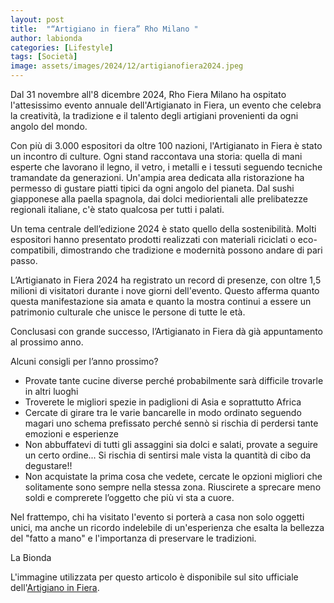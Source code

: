 ```yaml
---
layout: post
title:  "“Artigiano in fiera” Rho Milano "
author: labionda
categories: [Lifestyle]
tags: [Società]
image: assets/images/2024/12/artigianofiera2024.jpeg
---
```

Dal 31 novembre all'8 dicembre 2024, Rho Fiera Milano ha ospitato l'attesissimo evento annuale dell'Artigianato in Fiera, un evento che celebra la creatività, la tradizione e il talento degli artigiani provenienti da ogni angolo del mondo. 

Con più di 3.000 espositori da oltre 100 nazioni, l'Artigianato in Fiera è stato un incontro di culture. Ogni stand raccontava una storia: quella di mani esperte che lavorano il legno, il vetro, i metalli e i tessuti seguendo tecniche tramandate da generazioni. Un'ampia area dedicata alla ristorazione ha permesso di gustare piatti tipici da ogni angolo del pianeta. Dal sushi giapponese alla paella spagnola, dai dolci mediorientali alle prelibatezze regionali italiane, c'è stato qualcosa per tutti i palati. 

Un tema centrale dell’edizione 2024 è stato quello della sostenibilità. Molti espositori hanno presentato prodotti realizzati con materiali riciclati o eco-compatibili, dimostrando che tradizione e modernità possono andare di pari passo. 

L’Artigianato in Fiera 2024 ha registrato un record di presenze, con oltre 1,5 milioni di visitatori durante i nove giorni dell'evento. Questo afferma quanto questa manifestazione sia amata e quanto la mostra continui a essere un patrimonio culturale che unisce le persone di tutte le età.  

Conclusasi con grande successo, l’Artigianato in Fiera dà già appuntamento al prossimo anno. 

Alcuni consigli per l’anno prossimo?  

- Provate tante cucine diverse perché probabilmente sarà difficile trovarle in altri luoghi 
- Troverete le migliori spezie in padiglioni di Asia e soprattutto Africa  
- Cercate di girare tra le varie bancarelle in modo ordinato seguendo magari uno schema prefissato perché sennò si rischia di perdersi tante emozioni e esperienze 
- Non abbuffatevi di tutti gli assaggini sia dolci e salati, provate a seguire un certo ordine... Si rischia di sentirsi male vista la quantità di cibo da degustare!! 
- Non acquistate la prima cosa che vedete, cercate le opzioni migliori che solitamente sono sempre nella stessa zona. Riuscirete a sprecare meno soldi e comprerete l’oggetto che più vi sta a cuore. 

Nel frattempo, chi ha visitato l'evento si porterà a casa non solo oggetti unici, ma anche un ricordo indelebile di un'esperienza che esalta la bellezza del "fatto a mano" e l'importanza di preservare le tradizioni. 

           
La Bionda


L'immagine utilizzata per questo articolo è disponibile sul sito ufficiale dell'[Artigiano in Fiera](https://artigianoinfiera.it/). 